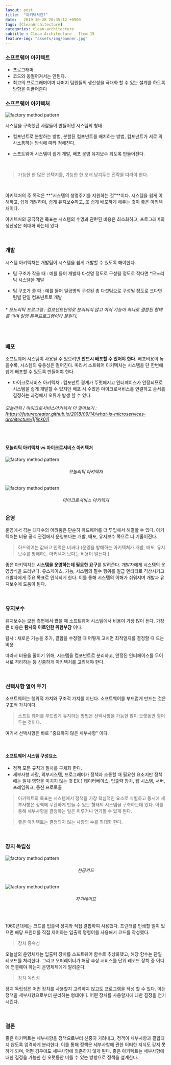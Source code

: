 ```yaml
---
layout: post
title:  "아키텍처란?"
date:   2019-10-28 20:35:12 +0900
tags: [CleanArchitecture]
categories: clean-architecture
subtitle : Clean Architecture - Item 15
feature-img: "assets/img/banner.jpg"
---
```


### 소프트웨어 아키텍트 
- 프로그래머 
- 코드와 동떨어져서는 안된다. 
- 최고의 프로그래머이며 나머지 팀원들의 생산성을 극대화 할 수 있는 설계를 하도록 방향을 이끌어준다<br>

<!-- more -->

### 소프트웨어 아키텍처

![factory method pattern](/assets/images/post/191028/(4).jpeg)

시스템을 구축했던 사람들이 만들어낸 시스템의 형태 
- 컴포넌트로 분할하는 방법, 분할된 컴포넌트를 배치하는 방법, 컴포넌트가 서로 의사소통하는 방식에 따라 정해진다. 

- 소프트웨어 시스템이 쉽게 개발, 배포 운영 유지보수 되도록 만들어진다.

  <br>

> 가능한 한 많은 선택지를, 가능한 한 오래 남겨두는 전략을 따라야 한다. 

<br>

아키텍처의 주 목적은 **"시스템의 생명주기를 지원하는 것"**이다. 시스템을 쉽게 이해하고, 쉽게 개발하며, 쉽게 유지보수하고, 또 쉽게 배포하게 해주는 것이 좋은 아키텍처이다. 

아키텍처의 궁극적인 목표는 시스템의 수명과 관련된 비용은 최소화하고, 프로그래머의 생산성은 최대화 하는데 있다. 

<br>

### 개발
시스템 아키텍처는 개발팀이 시스템을 쉽게 개발할 수 있도록 해야한다. 
- 팀 구조가 작을 때 : 예를 들어 개발자 다섯명 정도로 구성될 정도로 작다면 *모노리틱 시스템을 개발

- 팀 구조가 클 때 : 예를 들어 일곱명씩 구성된 총 다섯팀으로 구성될 정도로 크다면 팀별 단일 컴포넌트로 개발

######  * 모노리틱 프로그램 : 컴포넌트단위로 분리되지 않고 여러 기능이 하나로 결합된 형태를 띄며 일명 통짜프로그램이라 불린다.
<br>

### 배포
소프트웨어 시스템이 사용될 수 있으려면 **반드시 배포할 수 있어야 한다.** 
배포비용이 높을수록, 시스템의 유용성은 떨어진다. 따라서 소트웨어 아키텍처는 시스템을 단 한번에 쉽게 배포할 수 있도록 만들어야 한다. 

- 마이크로서비스 아키텍처 : 컴포넌트 경계가 뚜렷해지고 인터페이스가 안정되므로 시스템을 쉽게 개발할 수 있지만 배포 시 수많은 마이크로서비스를 연결하고 순서를 결정하는 과정에서 오류가 발생 할 수 있다. 

###### 모놀리틱 / 마이크로서비스아키텍처 더 알아보기 :  [https://futurecreator.github.io/2018/09/14/what-is-microservices-architecture/][link01] <br/>
[link01]: https://futurecreator.github.io/2018/09/14/what-is-microservices-architecture/

<br>



#### 모놀리틱 아키텍처 vs 마이크로서비스 아키텍처

![factory method pattern](/assets/images/post/191028/(5).jpg)

###### <center>모놀리틱 아키텍처 </center>

![factory method pattern](/assets/images/post/191028/(6).png)

###### <center>마이크로서비스 아키텍처</center>


### 운영 

운영에서 겪는 대다수의 어려움은 단순히 하드웨어를 더 투입해서 해결할 수 있다. 
아키텍처는 비용 공식 관점에서 운영보다는 개발, 배포, 유지보수 쪽으로 더 기울어진다.
> 하드웨어는 값싸고 인력은 비싸다.(운영을 방해하는 아키텍처가 개발, 배포, 유지보수를 방해하는 아키텍처 보다는 비용이 덜든다.)

좋은 아키텍처는 **시스템을 운영하는데 필요한 요구**를 알려준다. 개발자에게 시스템의 운영방식을 드러낸다. 유스케이스, 기능, 시스템의 필수 행위를 일급 엔티티로 격상시키고 개발자에게 주요 목표로 인식되게 한다. 이를 통해 시스템의 이해가 쉬워지며 개발과 유지보수에 도움이 된다.

<br>

### 유지보수 
유지보수는 모든 측면에서 봤을 때 소프트웨어 시스템에서 비용이 가장 많이 든다. 
가장 큰 비용은 **탐사와 이로인한 위험부담** 이다.

탐사 : 새로운 기능을 추가, 결함을 수정할 때 어떻게 고치면 최적일지를 결정할 때 드는 비용

따라서 비용을 줄이기 위해, 시스템을 컴포넌트로 분리하고, 안정된 인터페이스를 두어 서로 격리하는 등 신중하게 아키텍처를 고려해야 한다.

<br>

### 선택사항 열어 두기
소프트웨어는 행위적 가치와 구조적 가치를 지닌다. 소프트웨어를 부드럽게 만드는 것은 구조적 가치이다.

> 소프트 웨어를 부드럽게 유지하는 방법은 선택사항을 가능한 많이 오랫동안 열어두는 것이다.

여기서 선택사항은 바로 "중요하지 않은 세부사항" 이다.

<br>

#### 소프트웨어 시스템 구성요소
- 정책
모든 규칙과 절차를 구체화 한다.
- 세부사항
사람, 외부시스템, 프로그래머가 정책과 소통할 때 필요한 요소지만 정책에는 일체 영향을 미치지 않는 것
EX ) 데이터베이스, 입출력 장치, 웹 시스템, 서버, 프레임워크, 통신 프로토콜 

> 아키텍트의 목표는 시스템에서 정책을 가장 핵심적인 요소로 식별하고 동시에 세부사항은 정책에 무관하게 만들 수 있는 형태의 시스템을 구축하는데 있다. 이를 통해 세부사항을 결정하는 일은 미루거나 연기할 수 있게 된다. 

> 좋은 아키텍트는 결정되지 않는 사항의 수를 최대화 한다. 

<br>

### 장치 독립성

![factory method pattern](/assets/images/post/191028/(2).jpg)

###### <center>천공카드 </center>



![factory method pattern](/assets/images/post/191028/(3).jpg)

###### <center>자기테이프 </center>

<br>

1960년대에는 코드를 입출력 장치와 직접 결합하여 사용했다. 프린터를 인쇄할 일이 있으면 해당 프린터를 직접 제어하는 입출력 명령어를 사용해서 코드를 작성했다. 



> 장치 종속성 

오늘날의 운영체제는 입출력 장치를 소프트웨어 함수로 추상화했고, 해당 함수는 단일 레코드를 처리한다. 그리고 오퍼레이터가 해당 추상 서비스를 단위 레코드 장치 중 어디에 연결해야 하는지 운영체제에게 알려준다. 

> 장치 독립성

장치 독립성은 어떤 장치를 사용할지 고려하지 않고도 프로그램을 작성 할 수 있다. 이는 정책을 세부사항으로부터 분리하는 형태이다. 어떤 장치를 사용할지에 대한 결정을 연기시킨다. 

<br>

### 결론
좋은 아키텍트는 세부사항을 정책으로부터 신중히 가려내고, 정책이 세부사항과 결합되지 않도록 엄격하게 분리한다. 이를 통해 정책은 세부사항에 관한 어떠한 지식도 갖지 못하게 되며, 어떤 경우에도 세부사항에 의존하지 않게 된다. 좋은 아키텍트는 세부사항에 대한 결정을 가능한 한 오랫동안 미룰 수 있는 방향으로 정책을 설계한다. 